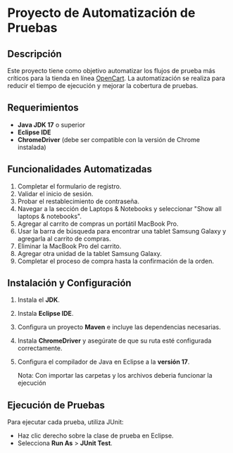 # Proyecto de Automatización de Pruebas

## Descripción
Este proyecto tiene como objetivo automatizar los flujos de prueba más críticos para la tienda en línea [OpenCart](https://opencart.abstracta.us). La automatización se realiza para reducir el tiempo de ejecución y mejorar la cobertura de pruebas.

## Requerimientos
- **Java JDK 17** o superior
- **Eclipse IDE**
- **ChromeDriver** (debe ser compatible con la versión de Chrome instalada)

## Funcionalidades Automatizadas
1. Completar el formulario de registro.
2. Validar el inicio de sesión.
3. Probar el restablecimiento de contraseña.
4. Navegar a la sección de Laptops & Notebooks y seleccionar "Show all laptops & notebooks".
5. Agregar al carrito de compras un portátil MacBook Pro.
6. Usar la barra de búsqueda para encontrar una tablet Samsung Galaxy y agregarla al carrito de compras.
7. Eliminar la MacBook Pro del carrito.
8. Agregar otra unidad de la tablet Samsung Galaxy.
9. Completar el proceso de compra hasta la confirmación de la orden.

## Instalación y Configuración
1. Instala el **JDK**.
2. Instala **Eclipse IDE**.
3. Configura un proyecto **Maven** e incluye las dependencias necesarias.
4. Instala **ChromeDriver** y asegúrate de que su ruta esté configurada correctamente.
5. Configura el compilador de Java en Eclipse a la **versión 17**.

   Nota: Con importar las carpetas y los archivos deberia funcionar la ejecución

## Ejecución de Pruebas
Para ejecutar cada prueba, utiliza JUnit:
- Haz clic derecho sobre la clase de prueba en Eclipse.
- Selecciona **Run As** > **JUnit Test**.
